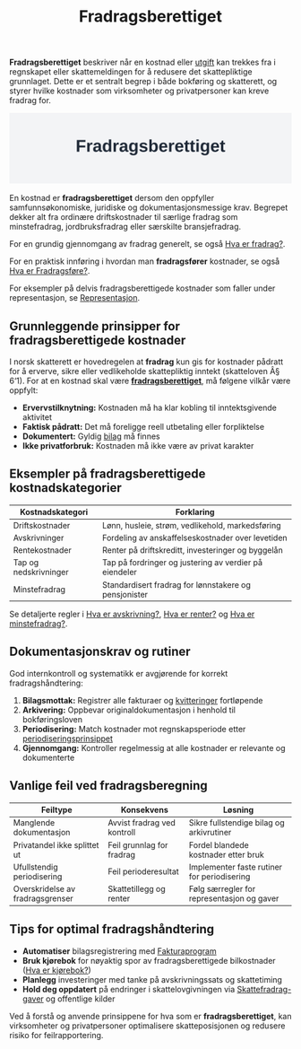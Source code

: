 ﻿---
title: "Fradragsberettiget"
seoTitle: "Fradragsberettiget"
description: '**Fradragsberettiget** beskriver når en kostnad eller [utgift](/blogs/regnskap/utgift "Utgift “ Komplett Guide til Utgifter i Norsk Regnskap") kan trekkes fr...'
---

**Fradragsberettiget** beskriver når en kostnad eller [utgift](/blogs/regnskap/utgift "Utgift “ Komplett Guide til Utgifter i Norsk Regnskap") kan trekkes fra i regnskapet eller skattemeldingen for å redusere det skattepliktige grunnlaget. Dette er et sentralt begrep i både bokføring og skatterett, og styrer hvilke kostnader som virksomheter og privatpersoner kan kreve fradrag for.

![Fradragsberettiget](fradragsberettiget-image.svg)

En kostnad er **fradragsberettiget** dersom den oppfyller samfunnsøkonomiske, juridiske og dokumentasjonsmessige krav. Begrepet dekker alt fra ordinære driftskostnader til særlige fradrag som minstefradrag, jordbruksfradrag eller særskilte bransjefradrag.

For en grundig gjennomgang av fradrag generelt, se også [Hva er fradrag?](/blogs/regnskap/hva-er-fradrag "Hva er fradrag? En guide til Norske Skatteregler").

For en praktisk innføring i hvordan man **fradragsfører** kostnader, se også [Hva er Fradragsføre?](/blogs/regnskap/hva-er-fradragsfoere "Hva betyr å fradragsføre i regnskap?").

For eksempler på delvis fradragsberettigede kostnader som faller under representasjon, se [Representasjon](/blogs/regnskap/representasjon "Representasjon “ Guide til representasjon og regnskapsmessig behandling i Norge").

## Grunnleggende prinsipper for fradragsberettigede kostnader

I norsk skatterett er hovedregelen at **fradrag** kun gis for kostnader pådratt for å erverve, sikre eller vedlikeholde skattepliktig inntekt (skatteloven Â§ 6‘1). For at en kostnad skal være **[fradragsberettiget](/blogs/regnskap/fradragsberettiget "Hva betyr Fradragsberettiget?")**, må følgene vilkår være oppfylt:

* **Ervervstilknytning:** Kostnaden må ha klar kobling til inntektsgivende aktivitet
* **Faktisk pådratt:** Det må foreligge reell utbetaling eller forpliktelse
* **Dokumentert:** Gyldig [bilag](/blogs/regnskap/hva-er-bilag "Hva er bilag? Guide til regnskapsbilag og dokumentasjon") må finnes
* **Ikke privatforbruk:** Kostnaden må ikke være av privat karakter

## Eksempler på fradragsberettigede kostnadskategorier

| Kostnadskategori       | Forklaring                                                  |
|------------------------|-------------------------------------------------------------|
| Driftskostnader        | Lønn, husleie, strøm, vedlikehold, markedsføring           |
| Avskrivninger          | Fordeling av anskaffelseskostnader over levetiden           |
| Rentekostnader         | Renter på driftskreditt, investeringer og byggelån          |
| Tap og nedskrivninger  | Tap på fordringer og justering av verdier på eiendeler      |
| Minstefradrag          | Standardisert fradrag for lønnstakere og pensjonister       |

Se detaljerte regler i [Hva er avskrivning?](/blogs/regnskap/hva-er-avskrivning "Hva er avskrivning? Guide til avskrivningsmetoder"), [Hva er renter?](/blogs/regnskap/hva-er-rentekostnader "Hva er rentekostnader? Guide til rentefradrag") og [Hva er minstefradrag?](/blogs/regnskap/hva-er-minstefradrag "Hva er minstefradrag? Komplett guide").

## Dokumentasjonskrav og rutiner

God internkontroll og systematikk er avgjørende for korrekt fradragshåndtering:

1. **Bilagsmottak:** Registrer alle fakturaer og [kvitteringer](/blogs/regnskap/kvittering "Hva er Kvittering? En Guide til Kvitteringskrav i Norsk Regnskap") fortløpende
2. **Arkivering:** Oppbevar originaldokumentasjon i henhold til bokføringsloven
3. **Periodisering:** Match kostnader mot regnskapsperiode etter [periodiseringsprinsippet](/blogs/regnskap/hva-er-avstemming "Hva er avstemming? Guide til periodisering og avstemming")
4. **Gjennomgang:** Kontroller regelmessig at alle kostnader er relevante og dokumenterte

## Vanlige feil ved fradragsberegning

| Feiltype                        | Konsekvens                     | Løsning                                  |
|---------------------------------|--------------------------------|------------------------------------------|
| Manglende dokumentasjon         | Avvist fradrag ved kontroll    | Sikre fullstendige bilag og arkivrutiner |
| Privatandel ikke splittet ut    | Feil grunnlag for fradrag       | Fordel blandede kostnader etter bruk     |
| Ufullstendig periodisering      | Feil perioderesultat           | Implementer faste rutiner for periodisering |
| Overskridelse av fradragsgrenser| Skattetillegg og renter       | Følg særregler for representasjon og gaver |

## Tips for optimal fradragshåndtering

- **Automatiser** bilagsregistrering med [Fakturaprogram](/blogs/regnskap/fakturaprogram "Hva er fakturaprogram? Guide til automatisering av faktura")
- **Bruk kjørebok** for nøyaktig spor av fradragsberettigede bilkostnader ([Hva er kjørebok?](/blogs/regnskap/hva-er-kjorebok "Hva er kjørebok? Guide til kjørebok for bedrifter"))
- **Planlegg** investeringer med tanke på avskrivningssats og skattetiming
- **Hold deg oppdatert** på endringer i skattelovgivningen via [Skattefradrag-gaver](/blogs/regnskap/skattefradrag-gaver-veldedige-organisasjoner "Skattefradrag gaver til veldedige organisasjoner") og offentlige kilder

Ved å forstå og anvende prinsippene for hva som er **fradragsberettiget**, kan virksomheter og privatpersoner optimalisere skatteposisjonen og redusere risiko for feilrapportering.











